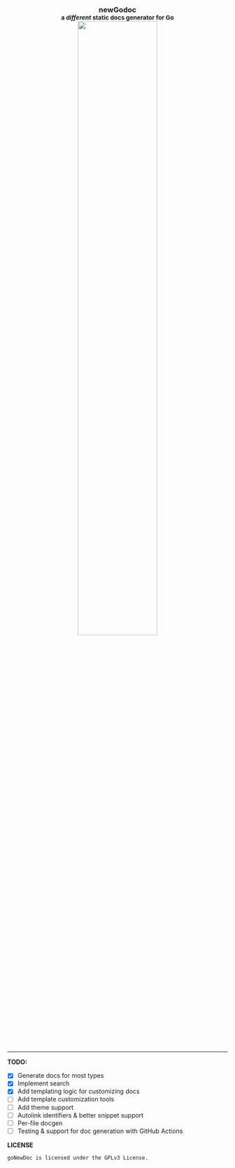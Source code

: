 <h3 align="center">newGodoc <br><small>a <i>different</i> static docs generator for Go</small><br>
<img src="https://raw.githubusercontent.com/fikisipi/newgodoc/main/html/how-it-works.png?1" width="60%">
</h3>
<hr />

**TODO:**

* [x] Generate docs for most types
* [x] Implement search
* [x] Add templating logic for customizing docs
* [ ] Add template customization tools
* [ ] Add theme support
* [ ] Autolink identifiers & better snippet support
* [ ] Per-file docgen
* [ ] Testing & support for doc generation with GitHub Actions

**LICENSE**

`goNewDoc is licensed under the GPLv3 License.`
